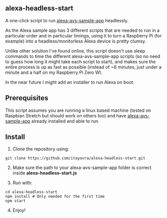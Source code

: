 ## alexa-headless-start
A one-click script to run [alexa-avs-sample-app](https://github.com/alexa/alexa-avs-sample-app) headlessly.

As the Alexa sample app has 3 different scripts that are needed to run in a particular order and in particular timings, using it to turn a Raspberry Pi (for example) into a headless/monitorless Alexa device is pretty clumsy.

Unlike other solution I've found online, this script doesn't use sleep commands to time the different alexa-avs-sample-app scripts (so no need to guess how long it might take each script to start), and makes sure the entire process is up as fast as possible (instead of ~6 minutes, just under a minute and a half on my Raspberry Pi Zero W).

In the near future I might add an installer to run Alexa on boot.

## Prerequisites
This script assumes you are running a linux based machine (tested on Raspbian Stretch but should work on others too) and have [alexa-avs-sample-app](https://github.com/alexa/alexa-avs-sample-app) already installed and able to run.

## Install
1. Clone the repository using:
```
git clone https://github.com/itayavra/alexa-headless-start.git
```

2. Make sure the path to your alexa-avs-sample-app folder is correct inside **alexa-headless-start.js**

3. Run with:
```
cd alexa-headless-start
npm install # Only needed for the first time
npm start
```
4. Enjoy!
